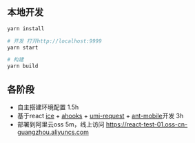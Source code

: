 ## 本地开发

```bash
yarn install

# 开发 打开http://localhost:9999
yarn start

# 构建
yarn build
```

## 各阶段

- 自主搭建环境配置 1.5h
- 基于react [ice](https://ice.work/) + [ahooks](https://ahooks.js.org/) + [umi-request](https://github.com/umijs/umi-request) + [ant-mobile](https://mobile.ant.design/)开发 3h
- 部署到阿里云oss 5m，线上访问 https://react-test-01.oss-cn-guangzhou.aliyuncs.com

